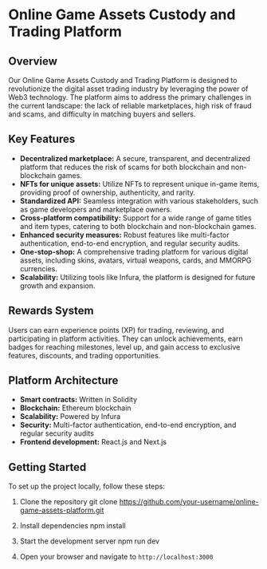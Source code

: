 # Online Game Assets Custody and Trading Platform

## Overview

Our Online Game Assets Custody and Trading Platform is designed to revolutionize the digital asset trading industry by leveraging the power of Web3 technology. The platform aims to address the primary challenges in the current landscape: the lack of reliable marketplaces, high risk of fraud and scams, and difficulty in matching buyers and sellers.

## Key Features

- **Decentralized marketplace:** A secure, transparent, and decentralized platform that reduces the risk of scams for both blockchain and non-blockchain games.
- **NFTs for unique assets:** Utilize NFTs to represent unique in-game items, providing proof of ownership, authenticity, and rarity.
- **Standardized API:** Seamless integration with various stakeholders, such as game developers and marketplace owners.
- **Cross-platform compatibility:** Support for a wide range of game titles and item types, catering to both blockchain and non-blockchain games.
- **Enhanced security measures:** Robust features like multi-factor authentication, end-to-end encryption, and regular security audits.
- **One-stop-shop:** A comprehensive trading platform for various digital assets, including skins, avatars, virtual weapons, cards, and MMORPG currencies.
- **Scalability:** Utilizing tools like Infura, the platform is designed for future growth and expansion.

## Rewards System

Users can earn experience points (XP) for trading, reviewing, and participating in platform activities. They can unlock achievements, earn badges for reaching milestones, level up, and gain access to exclusive features, discounts, and trading opportunities.

## Platform Architecture

- **Smart contracts:** Written in Solidity
- **Blockchain:** Ethereum blockchain
- **Scalability:** Powered by Infura
- **Security:** Multi-factor authentication, end-to-end encryption, and regular security audits
- **Frontend development:** React.js and Next.js

## Getting Started

To set up the project locally, follow these steps:

1. Clone the repository
    git clone https://github.com/your-username/online-game-assets-platform.git

2. Install dependencies
    npm install

3. Start the development server
    npm run dev

4. Open your browser and navigate to `http://localhost:3000`

